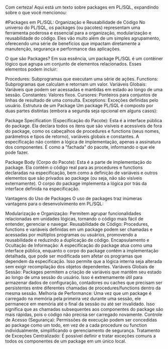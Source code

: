 Com certeza! Aqui está um texto sobre packages em PL/SQL, expandindo sobre o que você mencionou:


#Packages em PL/SQL: 
Organização e Reusabilidade de Código
No universo do PL/SQL, os packages (ou pacotes) representam uma ferramenta poderosa e essencial para a organização, modularização e reusabilidade do código. Eles vão muito além de um simples agrupamento, oferecendo uma série de benefícios que impactam diretamente a manutenção, segurança e performance das aplicações.

O que são Packages?
Em sua essência, um package PL/SQL é um contêiner lógico que agrupa um conjunto de elementos relacionados. Esses elementos podem incluir:

Procedures: Subprogramas que executam uma série de ações.
Functions: Subprogramas que calculam e retornam um valor.
Variáveis Globais: Variáveis que podem ser acessadas e mantidas em estado ao longo de uma sessão.
Constantes: Valores fixos.
Cursores: Ponteiros para conjuntos de linhas de resultado de uma consulta.
Exceptions: Exceções definidas pelo usuário.
Estrutura de um Package
Um package PL/SQL é composto por duas partes distintas (embora a segunda seja opcional em alguns casos):

Package Specification (Especificação do Pacote):
Esta é a interface pública do package. Ela declara todos os itens que são visíveis e acessíveis de fora do package, como os cabeçalhos de procedures e functions (seus nomes, parâmetros e tipos de retorno), variáveis globais e constantes. A especificação não contém a lógica de implementação, apenas a assinatura dos componentes. É como a "fachada" do pacote, informando o que ele pode fazer.

Package Body (Corpo do Pacote):
Esta é a parte de implementação do package. Ela contém o código real para as procedures e functions declaradas na especificação, bem como a definição de variáveis e outros elementos que são privados ao package (ou seja, não são visíveis externamente). O corpo do package implementa a lógica por trás da interface definida na especificação.

Vantagens do Uso de Packages
O uso de packages traz inúmeras vantagens para o desenvolvimento em PL/SQL:

Modularização e Organização: Permitem agrupar funcionalidades relacionadas em unidades lógicas, tornando o código mais fácil de entender, gerenciar e navegar.
Reusabilidade de Código: Procedures, functions e variáveis definidas em um package podem ser chamadas e acessadas por múltiplos programas ou usuários, promovendo a reusabilidade e reduzindo a duplicação de código.
Encapsulamento e Ocultação de Informação: A especificação do package atua como uma interface pública, enquanto o corpo do package contém a implementação detalhada, que pode ser modificada sem afetar os programas que dependem da especificação. Isso permite que a lógica interna seja alterada sem exigir recompilação dos objetos dependentes.
Variáveis Globais de Sessão: Packages permitem a criação de variáveis que mantêm seu estado ao longo de uma sessão do usuário. Isso é extremamente útil para armazenar dados de configuração, contadores ou caches que precisam ser persistentes entre diferentes chamadas de procedures/functions dentro da mesma sessão.
Melhoria de Performance: Uma vez que um package é carregado na memória pela primeira vez durante uma sessão, ele permanece em memória até o final da sessão ou até ser invalidado. Isso significa que as chamadas subsequentes aos componentes do package são mais rápidas, pois o código não precisa ser carregado novamente.
Controle de Acesso (Segurança): Permissões de execução podem ser concedidas ao package como um todo, em vez de a cada procedure ou function individualmente, simplificando o gerenciamento de segurança.
Tratamento de Exceções Centralizado: É possível definir e tratar exceções comuns a todos os componentes de um package em um único local.